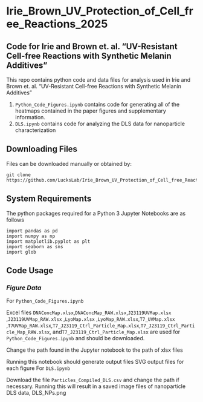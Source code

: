 # Irie_Brown_UV_Protection_of_Cell_free_Reactions_2025
## **Code for Irie and Brown et. al. “UV-Resistant Cell-free Reactions with Synthetic Melanin Additives”**

This repo contains python code and data files for analysis used in Irie and Brown et. al. “UV-Resistant Cell-free Reactions with Synthetic Melanin Additives”
1.	`Python_Code_Figures.ipynb` contains code for generating all of the heatmaps contained in the paper figures and supplementary information. 
2.	`DLS.ipynb` contains code for analyzing the DLS data for nanoparticle characterization 

## **Downloading Files**
Files can be downloaded manually or obtained by:
   
    git clone https://github.com/LucksLab/Irie_Brown_UV_Protection_of_Cell_free_Reactions_2025.git

## **System Requirements**
The python packages required for a Python 3 Jupyter Notebooks are as follows

    import pandas as pd
    import numpy as np
    import matplotlib.pyplot as plt
    import seaborn as sns
    import glob

## **Code Usage**

### *Figure Data*
For `Python_Code_Figures.ipynb`

Excel files `DNAConcMap.xlsx`,`DNAConcMap_RAW.xlsx`,`J23119UVMap.xlsx` ,`J23119UVMap_RAW.xlsx` ,`LyoMap.xlsx` ,`LyoMap_RAW.xlsx`,`T7_UVMap.xlsx`  ,`T7UVMap_RAW.xlsx`,`T7_J23119_Ctrl_Particle_Map.xlsx`,`T7_J23119_Ctrl_Particle_Map_RAW.xlsx`, and`T7_J23119_Ctrl_Particle_Map.xlsx`      are used for `Python_Code_Figures.ipynb` and should be downloaded. 

Change the path found in the Jupyter notebook to the path of xlsx files

Running this notebook should generate output files SVG output files for each figure 
For `DLS.ipynb`

Download the file `Particles_Compiled_DLS.csv` and change the path if necessary. Running this will result in a saved image files of nanoparticle DLS data, DLS_NPs.png

